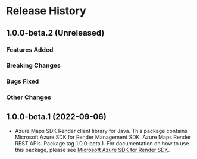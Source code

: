 # Release History

## 1.0.0-beta.2 (Unreleased)

### Features Added

### Breaking Changes

### Bugs Fixed

### Other Changes

## 1.0.0-beta.1 (2022-09-06)

- Azure Maps SDK Render client library for Java. This package contains Microsoft Azure SDK for Render Management SDK. Azure Maps Render REST APIs. Package tag 1.0.0-beta.1. For documentation on how to use this package, please see [Microsoft Azure SDK for Render SDK](https://docs.microsoft.com/rest/api/maps/render).
